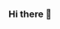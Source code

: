 ### Hi there 👋

<!--
**giclark/giclark** is a ✨ _special_ ✨ repository because its `README.md` (this file) appears on your GitHub profile.

Here are some ideas to get you started:

- 🔭 I’m currently working as an inventory analyst for dairies in the MidWest
- 🌱 I’m currently learning Python and R
- 👯 I’m looking to collaborate on AI for 2e kids that allows them to capitalize on their strengths
- 🤔 I’m looking for help with the use of AI in schools
- 💬 Ask me about my kids
- 📫 How to reach me: giclark@syr.edu
- 😄 Pronouns: she/her
- ⚡ Fun fact: My undergrad is in journalism, and I photographed the first game played at Ford Field in Detroit.  
-->
